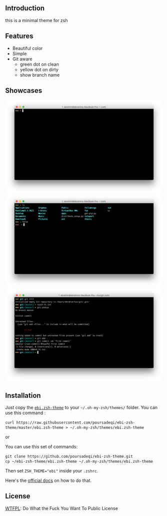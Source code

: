 ## Introduction

this is a minimal theme for zsh 

## Features
* Beautiful color
* Simple
* Git aware
  * green dot on clean 
  * yellow dot on dirty
  * show branch name

## Showcases

![alt text](showcases/1.png "ebi-zsh-theme showcase 1")
![alt text](showcases/2.png "ebi-zsh-theme showcase 2")
![alt text](showcases/3.png "ebi-zsh-theme showcase 3")

## Installation

Just copy the [`ebi.zsh-theme`](/ebi.zsh-theme) to your `~/.oh-my-zsh/themes/` folder.
You can use this command :
```shell
curl https://raw.githubusercontent.com/poursadeqi/ebi-zsh-theme/master/ebi.zsh-theme > ~/.oh-my-zsh/themes/ebi.zsh-theme
```
or

You can use this set of commands: 

```shell
git clone https://github.com/poursadeqi/ebi-zsh-theme.git
cp ~/ebi-zsh-theme/ebi.zsh-theme ~/.oh-my-zsh/themes/ebi.zsh-theme
```

Then set `ZSH_THEME="ebi"` inside your `.zshrc`.

Here's the [official docs](https://github.com/robbyrussell/oh-my-zsh/wiki/Customization#overriding-and-adding-themes) on how to do that.


## License

[WTFPL](https://en.wikipedia.org/wiki/WTFPL): Do What the Fuck You Want To Public License
